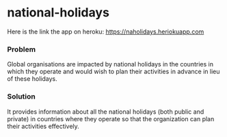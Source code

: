 # national-holidays
Here is the link the app on heroku:  https://naholidays.heriokuapp.com

### Problem
Global organisations are impacted by national holidays in the countries in which they operate and would wish to plan their activities in advance in lieu of these holidays.

### Solution
It provides information about all the national holidays (both public and private) in countries where they operate so that the organization can plan their activities effectively.

